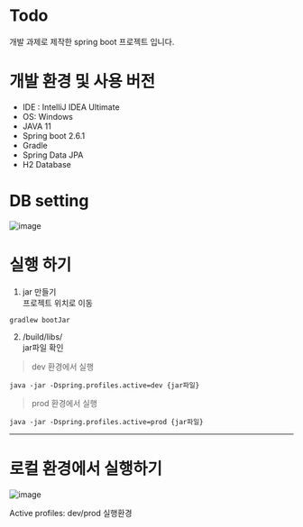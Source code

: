 # Todo

개발 과제로 제작한 spring boot 프로젝트 입니다.

# 개발 환경 및 사용 버전

- IDE : IntelliJ IDEA Ultimate
- OS: Windows
- JAVA 11
- Spring boot 2.6.1
- Gradle
- Spring Data JPA
- H2 Database

# DB setting
![image](https://user-images.githubusercontent.com/22045436/144750523-ed8b3b6b-775f-4fe5-887c-1e8d04c34a55.png)


# 실행 하기
1. jar 만들기  
프로젝트 위치로 이동
```
gradlew bootJar
```
2. /build/libs/  
jar파일 확인  

> dev 환경에서 실행
```
java -jar -Dspring.profiles.active=dev {jar파일}
```

> prod 환경에서 실행
```
java -jar -Dspring.profiles.active=prod {jar파일}
```
---------------------------------------------------
# 로컬 환경에서 실행하기
![image](https://user-images.githubusercontent.com/22045436/144747970-cce8b179-960b-4444-8be8-84a57ea9ea6b.png)

Active profiles: dev/prod 실행환경 
